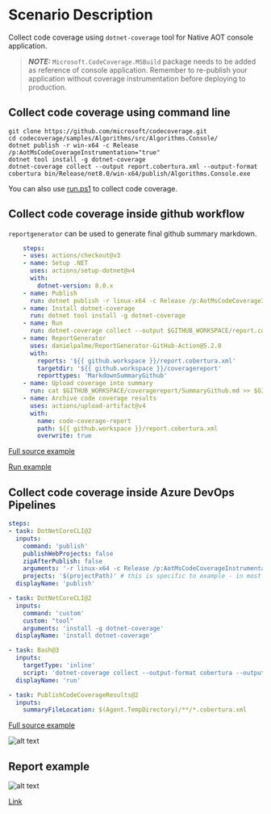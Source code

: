 # Scenario Description

Collect code coverage using `dotnet-coverage` tool for Native AOT console application. 

> **_NOTE:_** `Microsoft.CodeCoverage.MSBuild` package needs to be added as reference of console application. Remember to re-publish your application without coverage instrumentation before deploying to production.

## Collect code coverage using command line

```shell
git clone https://github.com/microsoft/codecoverage.git
cd codecoverage/samples/Algorithms/src/Algorithms.Console/
dotnet publish -r win-x64 -c Release /p:AotMsCodeCoverageInstrumentation="true"
dotnet tool install -g dotnet-coverage
dotnet-coverage collect --output report.cobertura.xml --output-format cobertura bin/Release/net8.0/win-x64/publish/Algorithms.Console.exe
```

You can also use [run.ps1](run.ps1) to collect code coverage.

## Collect code coverage inside github workflow

`reportgenerator` can be used to generate final github summary markdown.

```yml
    steps:
    - uses: actions/checkout@v3
    - name: Setup .NET
      uses: actions/setup-dotnet@v4
      with:
        dotnet-version: 8.0.x
    - name: Publish
      run: dotnet publish -r linux-x64 -c Release /p:AotMsCodeCoverageInstrumentation="true"
    - name: Install dotnet-coverage
      run: dotnet tool install -g dotnet-coverage
    - name: Run
      run: dotnet-coverage collect --output $GITHUB_WORKSPACE/report.cobertura.xml --output-format cobertura ./bin/Release/net8.0/linux-x64/publish/Algorithms.Console
    - name: ReportGenerator
      uses: danielpalme/ReportGenerator-GitHub-Action@5.2.0
      with:
        reports: '${{ github.workspace }}/report.cobertura.xml'
        targetdir: '${{ github.workspace }}/coveragereport'
        reporttypes: 'MarkdownSummaryGithub'
    - name: Upload coverage into summary
      run: cat $GITHUB_WORKSPACE/coveragereport/SummaryGithub.md >> $GITHUB_STEP_SUMMARY
    - name: Archive code coverage results
      uses: actions/upload-artifact@v4
      with:
        name: code-coverage-report
        path: ${{ github.workspace }}/report.cobertura.xml
        overwrite: true
```

[Full source example](../../../../.github/workflows/Algorithms_Scenario05.yml)

[Run example](../../../../../../actions/workflows/Algorithms_Scenario05.yml)

## Collect code coverage inside Azure DevOps Pipelines

```yml
steps:
- task: DotNetCoreCLI@2
  inputs:
    command: 'publish'
    publishWebProjects: false
    zipAfterPublish: false
    arguments: '-r linux-x64 -c Release /p:AotMsCodeCoverageInstrumentation="true"'
    projects: '$(projectPath)' # this is specific to example - in most cases not needed
  displayName: 'publish'

- task: DotNetCoreCLI@2
  inputs:
    command: 'custom'
    custom: "tool"
    arguments: 'install -g dotnet-coverage'
  displayName: 'install dotnet-coverage'

- task: Bash@3
  inputs:
    targetType: 'inline'
    script: 'dotnet-coverage collect --output-format cobertura --output $(Agent.TempDirectory)/report.cobertura.xml ./samples/Algorithms/src/Algorithms.Console/bin/Release/net8.0/linux-x64/publish/Algorithms.Console'
  displayName: 'run'

- task: PublishCodeCoverageResults@2
  inputs:
    summaryFileLocation: $(Agent.TempDirectory)/**/*.cobertura.xml
```

[Full source example](azure-pipelines.yml)

![alt text](azure-pipelines.jpg "Code Coverage tab in Azure DevOps pipelines")

## Report example

![alt text](example.report.jpg "Example report")

[Link](example.report.cobertura.xml)
